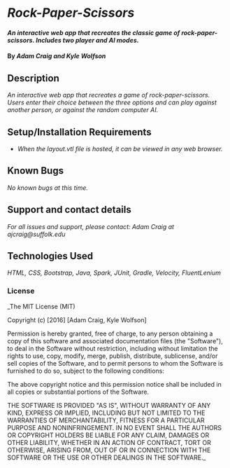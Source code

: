 # _Rock-Paper-Scissors_

#### _An interactive web app that recreates the classic game of rock-paper-scissors. Includes two player and AI modes._

#### By _**Adam Craig and Kyle Wolfson**_

## Description

_An interactive web app that recreates a game of rock-paper-scissors. Users enter their choice between the three options and can play against another person, or against the random computer AI._

## Setup/Installation Requirements

* _When the layout.vtl file is hosted, it can be viewed in any web browser._

## Known Bugs

_No known bugs at this time._

## Support and contact details

_For all issues and support, please contact:
Adam Craig at ajcraig@suffolk.edu_

## Technologies Used

_HTML, CSS, Bootstrap, Java, Spark, JUnit, Gradle, Velocity, FluentLenium_

### License

_The MIT License (MIT)

Copyright (c) [2016] [Adam Craig, Kyle Wolfson]

Permission is hereby granted, free of charge, to any person obtaining a copy
of this software and associated documentation files (the "Software"), to deal
in the Software without restriction, including without limitation the rights
to use, copy, modify, merge, publish, distribute, sublicense, and/or sell
copies of the Software, and to permit persons to whom the Software is
furnished to do so, subject to the following conditions:

The above copyright notice and this permission notice shall be included in all
copies or substantial portions of the Software.

THE SOFTWARE IS PROVIDED "AS IS", WITHOUT WARRANTY OF ANY KIND, EXPRESS OR
IMPLIED, INCLUDING BUT NOT LIMITED TO THE WARRANTIES OF MERCHANTABILITY,
FITNESS FOR A PARTICULAR PURPOSE AND NONINFRINGEMENT. IN NO EVENT SHALL THE
AUTHORS OR COPYRIGHT HOLDERS BE LIABLE FOR ANY CLAIM, DAMAGES OR OTHER
LIABILITY, WHETHER IN AN ACTION OF CONTRACT, TORT OR OTHERWISE, ARISING FROM,
OUT OF OR IN CONNECTION WITH THE SOFTWARE OR THE USE OR OTHER DEALINGS IN THE
SOFTWARE._
